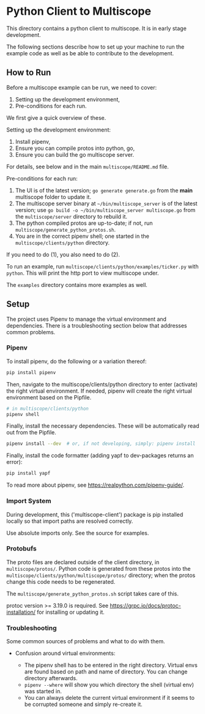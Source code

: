 # Python Client to Multiscope

This directory contains a python client to multiscope. It is in early
stage development.

The following sections describe how to set up your machine to run the
example code as well as be able to contribute to the development.

## How to Run

Before a multiscope example can be run, we need to cover:

1. Setting up the development environment,
2. Pre-conditions for each run.

We first give a quick overview of these.

Setting up the development environment:

1. Install pipenv,
2. Ensure you can compile protos into python, go,
3. Ensure you can build the go multiscope server.

For details, see below and in the main `multiscope/README.md` file.

Pre-conditions for each run:

1. The UI is of the latest version; `go generate generate.go` from the **main** multiscope folder to update it.
2. The multiscope server binary at `~/bin/multiscope_server` is of the latest version; use `go build -o ~/bin/multiscope_server multiscope.go` from the `multiscope/server` directory to rebuild it.
3. The python compiled protos are up-to-date; if not, run `multiscope/generate_python_protos.sh`.
4. You are in the correct pipenv shell; one started in the `multiscope/clients/python` directory.

If you need to do (1), you also need to do (2).

To run an example, run `multiscope/clients/python/examples/ticker.py` with `python`. This will print the http port to view multiscope under.

The `examples` directory contains more examples as well.

## Setup

The project uses Pipenv to manage the virtual environment and dependencies.
There is a troubleshooting section below that addresses common problems.

### Pipenv

To install pipenv, do the following or a variation thereof:

```sh
pip install pipenv
```

Then, navigate to the multiscope/clients/python directory to enter (activate)
the right virtual environment. If needed, pipenv will create the right
virtual environment based on the Pipfile.

```sh
# in multiscope/clients/python
pipenv shell
```

Finally, install the necessary dependencies. These will be automatically read
out from the Pipfile.

```sh
pipenv install --dev  # or, if not developing, simply: pipenv install
```
Finally, install the code formatter (adding yapf to dev-packages returns an
error):
```sh
pip install yapf
```

To read more about pipenv, see https://realpython.com/pipenv-guide/.

### Import System

During development, this ('multiscope-client') package is pip installed
locally so that import paths are resolved correctly.

Use absolute imports only. See the source for examples.

### Protobufs

The proto files are declared outside of the client directory, in
`multiscope/protos/`. Python code is generated from these protos into
the `multiscope/clients/python/multiscope/protos/` directory; when the protos
change this code needs to be regenerated.

The `multiscope/generate_python_protos.sh` script takes care of this.

protoc version >= 3.19.0 is required. See
https://grpc.io/docs/protoc-installation/ for installing or updating it.

### Troubleshooting

Some common sources of problems and what to do with them.

* Confusion around virtual environments:

  * The pipenv shell has to be entered in the right directory. Virtual envs
    are found based on path and name of directory. You can change directory
    afterwards.
  * `pipenv --where` will show you which directory the shell (virtual env)
    was started in.
  * You can always delete the current virtual environment if it seems to
    be corrupted someone and simply re-create it.
